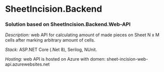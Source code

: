 # SheetIncision.Backend
### Solution based on SheetIncision.Backend.Web-API

*Description:* web API for calculating amount of made pieces on Sheet N x M cells after marking arbitrary amount of cells.

*Stack:* ASP.NET Core (.Net 8), Serilog, NUnit.

*Hosting:* web API is hosted on Azure with domen: sheet-incision-web-api.azurewebsites.net
